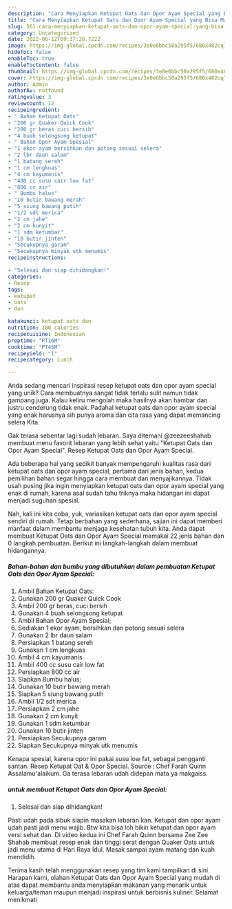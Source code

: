 ```yaml
---
description: "Cara Menyiapkan Ketupat Oats dan Opor Ayam Special yang Bisa Manjain Lidah"
title: "Cara Menyiapkan Ketupat Oats dan Opor Ayam Special yang Bisa Manjain Lidah"
slug: 561-cara-menyiapkan-ketupat-oats-dan-opor-ayam-special-yang-bisa-manjain-lidah
category: Uncategorized
date: 2022-06-12T09:37:28.722Z
image: https://img-global.cpcdn.com/recipes/3e0e6bbc50a295f5/680x482cq70/ketupat-oats-dan-opor-ayam-special-foto-resep-utama.jpg
hideToc: false
enableToc: true
enableTocContent: false
thumbnail: https://img-global.cpcdn.com/recipes/3e0e6bbc50a295f5/680x482cq70/ketupat-oats-dan-opor-ayam-special-foto-resep-utama.jpg
cover: https://img-global.cpcdn.com/recipes/3e0e6bbc50a295f5/680x482cq70/ketupat-oats-dan-opor-ayam-special-foto-resep-utama.jpg
author: Admin
authorAv: notfound
ratingvalue: 3
reviewcount: 12
recipeingredient:
- " Bahan Ketupat Oats"
- "200 gr Quaker Quick Cook"
- "200 gr beras cuci bersih"
- "4 buah selongsong ketupat"
- " Bahan Opor Ayam Spesial"
- "1 ekor ayam bersihkan dan potong sesuai selera"
- "2 lbr daun salam"
- "1 batang sereh"
- "1 cm lengkuas"
- "4 cm kayumanis"
- "400 cc susu cair low fat"
- "800 cc air"
- " Bumbu halus"
- "10 butir bawang merah"
- "5 siung bawang putih"
- "1/2 sdt merica"
- "2 cm jahe"
- "2 cm kunyit"
- "1 sdm ketumbar"
- "10 butir jinten"
- "Secukupnya garam"
- "Secukupnya minyak utk menumis"
recipeinstructions:

- "Selesai dan siap dihidangkan!"
categories:
- Resep
tags:
- ketupat
- oats
- dan

katakunci: ketupat oats dan 
nutrition: 180 calories
recipecuisine: Indonesian
preptime: "PT16M"
cooktime: "PT45M"
recipeyield: "1"
recipecategory: Lunch

---
```





Anda sedang mencari inspirasi resep ketupat oats dan opor ayam special yang unik? Cara membuatnya sangat tidak terlalu sulit namun tidak gampang juga. Kalau keliru mengolah maka hasilnya akan hambar dan justru cenderung tidak enak. Padahal ketupat oats dan opor ayam special yang enak harusnya sih punya aroma dan cita rasa yang dapat memancing selera Kita.





Gak terasa sebentar lagi sudah lebaran. Saya ditemani @zeezeeshahab membuat menu favorit lebaran yang lebih sehat yaitu &#34;Ketupat Oats dan Opor Ayam Special&#34;. Resep Ketupat Oats dan Opor Ayam Special.

Ada beberapa hal yang sedikit banyak mempengaruhi kualitas rasa dari ketupat oats dan opor ayam special, pertama dari jenis bahan, kedua pemilihan bahan segar hingga cara membuat dan menyajikannya. Tidak usah pusing jika ingin menyiapkan ketupat oats dan opor ayam special yang enak di rumah, karena asal sudah tahu triknya maka hidangan ini dapat menjadi suguhan spesial.






Nah, kali ini kita coba, yuk, variasikan ketupat oats dan opor ayam special sendiri di rumah. Tetap berbahan yang sederhana, sajian ini dapat memberi manfaat dalam membantu menjaga kesehatan tubuh kita. Anda dapat membuat Ketupat Oats dan Opor Ayam Special memakai 22 jenis bahan dan 0 langkah pembuatan. Berikut ini langkah-langkah dalam membuat hidangannya.

<!--inarticleads1-->

##### Bahan-bahan dan bumbu yang dibutuhkan dalam pembuatan Ketupat Oats dan Opor Ayam Special:

1. Ambil  Bahan Ketupat Oats:
1. Gunakan 200 gr Quaker Quick Cook
1. Ambil 200 gr beras, cuci bersih
1. Gunakan 4 buah selongsong ketupat
1. Ambil  Bahan Opor Ayam Spesial;
1. Sediakan 1 ekor ayam, bersihkan dan potong sesuai selera
1. Gunakan 2 lbr daun salam
1. Persiapkan 1 batang sereh
1. Gunakan 1 cm lengkuas
1. Ambil 4 cm kayumanis
1. Ambil 400 cc susu cair low fat
1. Persiapkan 800 cc air
1. Siapkan  Bumbu halus;
1. Gunakan 10 butir bawang merah
1. Siapkan 5 siung bawang putih
1. Ambil 1/2 sdt merica
1. Persiapkan 2 cm jahe
1. Gunakan 2 cm kunyit
1. Gunakan 1 sdm ketumbar
1. Gunakan 10 butir jinten
1. Persiapkan Secukupnya garam
1. Siapkan Secukupnya minyak utk menumis


Kenapa spesial, karena opor ini pakai susu low fat, sebagai pengganti santan. Resep Ketupat Oat &amp; Opor Special. Source : Chef Farah Quinn Assalamu&#39;alaikum. Ga terasa lebaran udah didepan mata ya makgaiss. 

<!--inarticleads2-->

#####  untuk membuat Ketupat Oats dan Opor Ayam Special:


1. Selesai dan siap dihidangkan!

Pasti udah pada sibuk siapin masakan lebaran kan. Ketupat dan opor ayam udah pasti jadi menu wajib. Btw kita bisa loh bikin ketupat dan opor ayam versi sehat dan. Di video kedua ini Chef Farah Quinn bersama Zee Zee Shahab membuat resep enak dan tinggi serat dengan Quaker Oats untuk jadi menu utama di Hari Raya Idul. Masak sampai ayam matang dan kuah mendidih. 

Terima kasih telah menggunakan resep yang tim kami tampilkan di sini. Harapan kami, olahan Ketupat Oats dan Opor Ayam Special yang mudah di atas dapat membantu anda menyiapkan makanan yang menarik untuk keluarga/teman maupun menjadi inspirasi untuk berbisnis kuliner. Selamat menikmati
